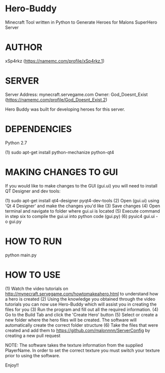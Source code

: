# Hero-Buddy
Minecraft Tool written in Python to Generate Heroes for Malons SuperHero Server

AUTHOR
=======

xSp4rkz (https://namemc.com/profile/xSp4rkz.1)


SERVER
======

Server Address: mynecraft.servegame.com
Owner: God_Doesnt_Exist (https://namemc.com/profile/God_Doesnt_Exist.2)

Hero Buddy was built for developing heroes for this server.


DEPENDENCIES
============
Python 2.7

(1) sudo apt-get install python-mechanize python-qt4


MAKING CHANGES TO GUI
=====================

If you would like to make changes to the GUI (gui.ui) you will need to install QT Designer and dev tools:

(1) sudo apt-get install qt4-designer pyqt4-dev-tools
(2) Open (gui.ui) using 'Qt 4 Designer' and make the changes you'd like
(3) Save changes
(4) Open terminal and navigate to folder where gui.ui is located
(5) Execute command in step six to compile the gui.ui into python code (gui.py)
(6) pyuic4 gui.ui -o gui.py


HOW TO RUN
==========

python main.py


HOW TO USE
==========

(1) Watch the video tutorials on http://mynecraft.servegame.com/howtomakeahero.html to understand how a hero is created
(2) Using the knowledge you obtained through the video tutorials you can now use Hero-Buddy which will assist you in creating the files for you
(3) Run the program and fill out all the required information.
(4) Go to the Build Tab and click the 'Create Hero' button
(5) Select or create a new folder where the hero files will be created. The software will automatically create the correct folder structure
(6) Take the files that were created and add them to https://github.com/malonnnn/ServerConfig by creating a new pull request

NOTE: The software takes the texture information from the supplied PlayerName. In order to set the correct texture you must switch
your texture prior to using the software.

Enjoy!!
